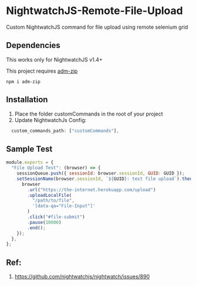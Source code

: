 # NightwatchJS-Remote-File-Upload

Custom NightwatchJS command for file upload using remote selenium grid

## Dependencies

This works only for NightwatchJS v1.4+

This project requires [adm-zip](https://www.npmjs.com/package/adm-zip)

```
npm i adm-zip
```

## Installation

1. Place the folder customCommands in the root of your project
2. Update NightwatchJs Config:

```javascript
  custom_commands_path: ["customCommands"],
```

## Sample Test

```javascript
module.exports = {
  "File Upload Test": (browser) => {
    sessionQueue.push({ sessionId: browser.sessionId, GUID: GUID });
    setSessionName(browser.sessionId, `${GUID}: test file upload`).then(() => {
      browser
        .url("https://the-internet.herokuapp.com/upload")
        .uploadLocalFile(
          "/path/to/file",
          '[data-qa="File-Input"]'
        )
        .click("#file-submit")
        .pause(10000)
        .end();
    });
  },
};
```

## Ref:

1. https://github.com/nightwatchjs/nightwatch/issues/890
